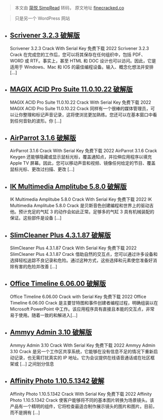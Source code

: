 > 本文由 [简悦 SimpRead](http://ksria.com/simpread/) 转码， 原文地址 [finecracked.co](https://finecracked.co/page/17/)

> 只是另一个 WordPress 网站

*   [Scrivener 3.2.3 破解版](https://finecracked.co/scrivener-crack/)
    --------------------------------------------------------------
    
    Scrivener 3.2.3 Crack With Serial Key 免费下载 2022 Scrivener 3.2.3 Crack 在完成您的工作后，您可以将其保存在任何组织中，包括 PDF、WORD 或 RTF。事实上，甚至 HTML 和 DOC 设计也可以访问。因此，它是适用于 Windows、Mac 和 IOS 的最佳编程设备。输入、概念化想法并安排 […]
    
*   [MAGIX ACID Pro Suite 11.0.10.22 破解版](https://finecracked.co/magix-acid-pro-suite-crack/)
    -----------------------------------------------------------------------------------------
    
    MAGIX ACID Pro Suite 11.0.10.22 Crack With Serial Key 免费下载 2022 MAGIX ACID Pro Suite 11.0.10.22 Crack 同样有一个很棒的媒体管理员，可以让你整理和标记声音记录，这将使浏览更加熟练。您还可以在基本窗口中看到任何音轨的波形。你 […]
    
*   [AirParrot 3.1.6 破解版](https://finecracked.co/airparrot-crack/)
    --------------------------------------------------------------
    
    AirParrot 3.1.6 Crack With Serial Key 免费下载 2022 AirParrot 3.1.6 Crack Keygen 还能够隐藏或显示鼠标光标，覆盖通知点，并拉伸应用程序以填充 Apple TV 屏幕。因此，您可以移动声音和视频、镜像任何给定的节目、覆盖鼠标光标、更改过扫描、更改 [...]
    
*   [IK Multimedia Amplitube 5.8.0 破解版](https://finecracked.co/ik-multimedia-amplitube-crack/)
    ------------------------------------------------------------------------------------------
    
    IK Multimedia Amplitube 5.8.0 Crack With Serial Key 免费下载 2022 IK Multimedia Amplitube 5.8.0 Crack 是贝斯音色创建编程和世界上的驱动吉他。预计充足的气缸 3 的动作会如此正常。足够多的气缸 3 具有机械装配的保证。这些部件是设备 […]
    
*   [SlimCleaner Plus 4.3.1.87 破解版](https://finecracked.co/slimcleaner-plus-crack/)
    -------------------------------------------------------------------------------
    
    SlimCleaner Plus 4.3.1.87 Crack With Serial Key 免费下载 2022 SlimCleaner Plus 4.3.1.87 Crack 借助自然的交互点，您可以通过许多设备和选择轻松追踪不良记录和危险。通过这种方式，这些选择和元素使您准备好消除有害的危险并改善 [...]
    
*   [Office Timeline 6.06.00 破解版](https://finecracked.co/office-timeline-crack/)
    ----------------------------------------------------------------------------
    
    Office Timeline 6.06.00 Crack with Serial Key 免费下载 2022 Office Timeline 6.06.00 Crack 是主要甘特图和事件创建者编程过程，明确组装以在 Microsoft PowerPoint 中工作。该应用程序具有直接且本能的交互点，非常易于使用。随着一致的和解进入[…]
    
*   [Ammyy Admin 3.10 破解版](https://finecracked.co/ammyy-admin-crack/)
    -----------------------------------------------------------------
    
    Ammyy Admin 3.10 Crack With Serial Key 免费下载 2022 Ammyy Admin 3.10 Crack 是另一个工作区共享系统，它能够在没有信息不足的情况下重新启动记录，也无需打扰真实的 IP 地址。它为会议提供在线语音通话或在社区框架或 [...] 之间划分信息
    
*   [Affinity Photo 1.10.5.1342 破解](https://finecracked.co/affinity-photo-crack/)
    -----------------------------------------------------------------------------
    
    Affinity Photo 1.10.5.1342 Crack With Serial Key 免费下载 2022 Affinity Photo 1.10.5.1342 Crack 使客户能够将不同的基本图片转换为场景镜头。该产品有一个精明的组件，它将检查最适合制作展示镜头的图片和图片。目前，而不是拥有 […]